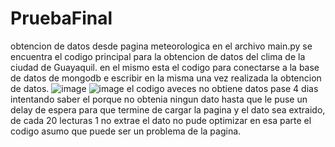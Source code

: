 # PruebaFinal
obtencion de datos desde pagina meteorologica
en el archivo main.py se encuentra el codigo principal para la obtencion de datos del clima de la ciudad de Guayaquil.
en el mismo esta el codigo para conectarse a la base de datos de mongodb e escribir en la misma una vez realizada la obtencion de datos.
![image](https://github.com/CarlosClavijo7/PruebaFinal/assets/71853293/d689c48e-0621-4a85-a8e6-7d83db9b7333)
![image](https://github.com/CarlosClavijo7/PruebaFinal/assets/71853293/3726e008-05d3-4e26-8459-9f6372d0b121)
el codigo aveces no obtiene datos pase 4 dias intentando saber el porque no obtenia ningun dato hasta que le puse un delay de espera para que termine de cargar la pagina y el dato sea extraido, de cada 20 lecturas 1 no extrae el dato no pude optimizar en esa parte el codigo asumo que puede ser un problema de la pagina. 


